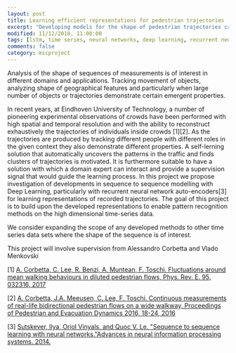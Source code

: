 ```yaml
---
layout: post
title: Learning efficient representations for pedestrian trajectories 
excerpt: "Developing models for the shape of pedestrian trajectories can allow for developing pattern recognition methods for this type of data. Due to the high dimensionality of such time series data we consider deep recurrent neural network models."
modified: 11/12/2018, 11:00:00
tags: [lstm, time series, neural networks, deep learning, recurrent neural networks, pedestrian tracking, trajectory modelling]
comments: false
category: mscproject
---
```


Analysis of the shape of sequences of measurements is of interest in different domains and applications. Tracking movement of objects, analyzing shape of geographical features and particularly when large number of objects or trajectories demonstrate certain emergent properties.

In recent years, at Eindhoven University of Technology, a number of pioneering experimental observations of crowds have been performed with high spatial and temporal resolution and with the ability to reconstruct exhaustively the trajectories of individuals inside crowds [1][2]. As the trajectories are produced by tracking different people with different roles in the given context they also demonstrate different properties. A self-lerning solution that automatically uncovers the patterns in the traffic and finds clusters of trajectories is motivated. It is furthermore suitable to have a solution with which a domain expert can interact and provide a supervision signal that would guide the learning process. In this project we propose investigation of developments in sequence to sequence modelling with Deep Learning, particularly with recurrent neural network auto-encoders[3] for learning representations of recorded trajectories. The goal of this project is to build upon the developed representations to enable pattern recognition methods on the high dimensional time-series data. 

We consider expanding the scope of any developed methods to other time series data sets where the shape of the sequence is of interest.

This project will involve supervision from Alessandro Corbetta and Vlado Menkovski
 
[1] [A. Corbetta, C. Lee, R. Benzi, A. Muntean, F. Toschi. Fluctuations around mean walking behaviours in diluted pedestrian flows, Phys. Rev. E. 95, 032316, 2017](https://arxiv.org/abs/1610.07429)

[2] [A. Corbetta, J.A. Meeusen, C. Lee, F. Toschi. Continuous measurements of real-life bidirectional pedestrian flows on a wide walkway, Proceedings of Pedestrian and Evacuation Dynamics 2016, 18-24, 2016](https://arxiv.org/abs/1607.02897)

[3] [Sutskever, Ilya, Oriol Vinyals, and Quoc V. Le. "Sequence to sequence learning with neural networks."Advances in neural information processing systems. 2014.](https://arxiv.org/abs/1409.3215)
